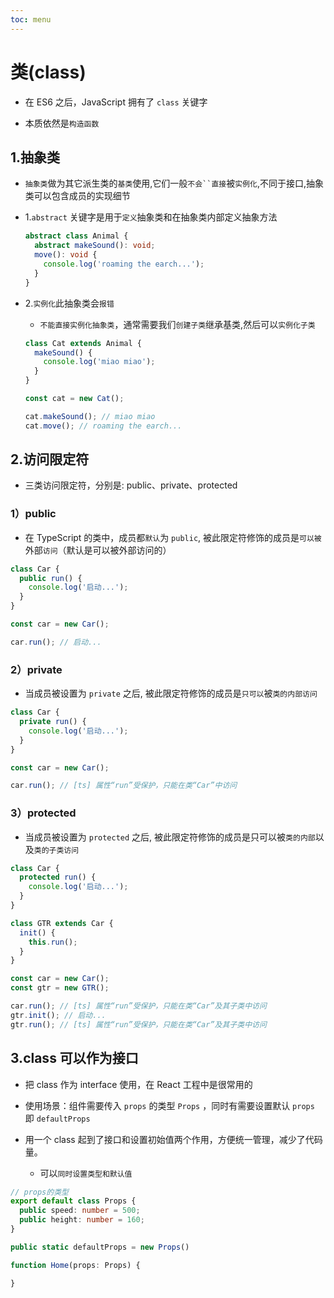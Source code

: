```yaml
---
toc: menu
---
```


# 类(class)

- 在 ES6 之后，JavaScript 拥有了 `class` 关键字

- 本质依然是`构造函数`

## 1.抽象类

- `抽象类`做为其它派生类的`基类`使用,它们一般` 不会``直接 `被`实例化`,不同于接口,抽象类可以包含成员的实现细节

- 1.`abstract` 关键字是用于`定义`抽象类和在抽象类内部定义抽象方法

  ```ts
  abstract class Animal {
    abstract makeSound(): void;
    move(): void {
      console.log('roaming the earch...');
    }
  }
  ```

- 2.`实例化`此抽象类会`报错`

  - `不能直接实例化抽象类`，通常需要我们`创建子类`继承基类,然后可以`实例化子类`

  ```ts
  class Cat extends Animal {
    makeSound() {
      console.log('miao miao');
    }
  }

  const cat = new Cat();

  cat.makeSound(); // miao miao
  cat.move(); // roaming the earch...
  ```

## 2.访问限定符

- 三类访问限定符，分别是: public、private、protected

### 1）public

- 在 TypeScript 的类中，成员都`默认`为 `public`, 被此限定符修饰的成员是`可以被`外部`访问`（默认是可以被外部访问的）

```ts
class Car {
  public run() {
    console.log('启动...');
  }
}

const car = new Car();

car.run(); // 启动...
```

### 2）private

- 当成员被设置为 `private` 之后, 被此限定符修饰的成员是`只可以`被`类的内部访问`

```ts
class Car {
  private run() {
    console.log('启动...');
  }
}

const car = new Car();

car.run(); // [ts] 属性“run”受保护，只能在类“Car”中访问
```

### 3）protected

- 当成员被设置为 `protected` 之后, 被此限定符修饰的成员是只可以被`类的内部`以及`类的子类访问`

```ts
class Car {
  protected run() {
    console.log('启动...');
  }
}

class GTR extends Car {
  init() {
    this.run();
  }
}

const car = new Car();
const gtr = new GTR();

car.run(); // [ts] 属性“run”受保护，只能在类“Car”及其子类中访问
gtr.init(); // 启动...
gtr.run(); // [ts] 属性“run”受保护，只能在类“Car”及其子类中访问
```

## 3.class 可以作为接口

- 把 class 作为 interface 使用，在 React 工程中是很常用的

- 使用场景：组件需要传入 `props` 的类型 `Props` ，同时有需要设置默认 `props` 即 `defaultProps`

- 用一个 class 起到了接口和设置初始值两个作用，方便统一管理，减少了代码量。
  - 可以`同时设置类型和默认值`

```ts
// props的类型
export default class Props {
  public speed: number = 500;
  public height: number = 160;
}

public static defaultProps = new Props()

function Home(props: Props) {

}
```
